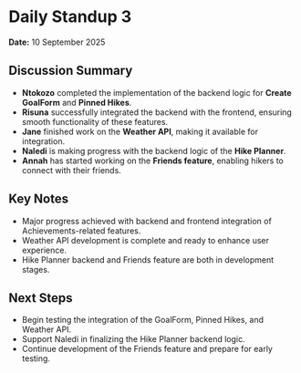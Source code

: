 # Daily Standup 3

**Date:** 10 September 2025

## Discussion Summary
- **Ntokozo** completed the implementation of the backend logic for **Create GoalForm** and **Pinned Hikes**.  
- **Risuna** successfully integrated the backend with the frontend, ensuring smooth functionality of these features.  
- **Jane** finished work on the **Weather API**, making it available for integration.  
- **Naledi** is making progress with the backend logic of the **Hike Planner**.  
- **Annah** has started working on the **Friends feature**, enabling hikers to connect with their friends.  

## Key Notes
- Major progress achieved with backend and frontend integration of Achievements-related features.  
- Weather API development is complete and ready to enhance user experience.  
- Hike Planner backend and Friends feature are both in development stages.  

## Next Steps
- Begin testing the integration of the GoalForm, Pinned Hikes, and Weather API.  
- Support Naledi in finalizing the Hike Planner backend logic.  
- Continue development of the Friends feature and prepare for early testing.  
